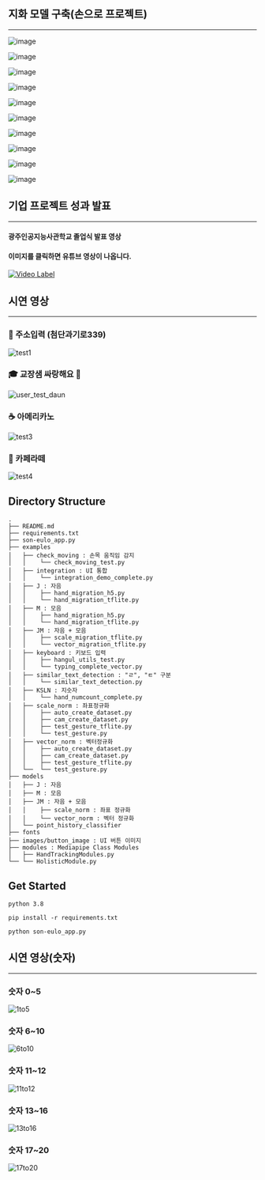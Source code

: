 ## 지화 모델 구축(손으로 프로젝트)
<hr>

![image](https://user-images.githubusercontent.com/82289435/176120587-b2924946-a77e-4471-ae1b-ef0edb0ccad0.png)

![image](https://user-images.githubusercontent.com/82289435/176120671-98cd1bad-7812-468c-88ef-b824577d5138.png)

![image](https://user-images.githubusercontent.com/82289435/176120825-a44314c7-7008-4a64-a1af-91bfb520ccdb.png)

![image](https://user-images.githubusercontent.com/82289435/176120902-07187ce2-6c67-46b1-ad79-d11ea592839e.png)

![image](https://user-images.githubusercontent.com/82289435/176120995-b74ca2ca-917d-4c35-b35a-5e7e9c228916.png)

![image](https://user-images.githubusercontent.com/82289435/176121065-c6cc1424-26bf-44c3-9a04-49e3f6105a5c.png)

![image](https://user-images.githubusercontent.com/82289435/176121125-ca637ed3-f9d2-45a8-a19e-82dc919cc354.png)

![image](https://user-images.githubusercontent.com/82289435/176121223-9e91ae62-5950-4b38-b29e-316e57a9411f.png)

![image](https://user-images.githubusercontent.com/82289435/176121293-fa209fd0-9aba-4be4-b060-7b9da53c5be3.png)

![image](https://user-images.githubusercontent.com/82289435/176121358-bb01a9e2-0788-47ea-acb0-928b9ab75328.png)

## 기업 프로젝트 성과 발표
<hr>

#### 광주인공지능사관학교 졸업식 발표 영상
#### 이미지를 클릭하면 유튜브 영상이 나옵니다.
[![Video Label](https://user-images.githubusercontent.com/82289435/176122132-5350eab2-2edd-4ac0-80c2-0581d7ba9228.png)](https://www.youtube.com/watch?v=vyCmKMl3398&t=5975s)

## 시연 영상
<hr>

### 🚩 주소입력 (첨단과기로339)

![test1](https://user-images.githubusercontent.com/82289435/177174951-a2794feb-9e2d-4456-bb9e-31415ee4d51f.gif)

### 🎓 교장샘 싸랑해요 💖

![user_test_daun](https://user-images.githubusercontent.com/82289435/177180598-ed120ae0-6925-45b0-a847-0f0ff8586e4e.gif)

### ☕ 아메리카노

![test3](https://user-images.githubusercontent.com/82289435/177180314-f407150c-fd18-4359-88c0-1bfcb5709090.gif)

### 🥃 카페라떼 

![test4](https://user-images.githubusercontent.com/82289435/177180415-7e6db02d-66a3-4fad-b9f4-9ef2cbb9e34a.gif)



## Directory Structure

```
.
├── README.md
├── requirements.txt 
├── son-eulo_app.py 
├── examples
│   ├── check_moving : 손목 움직임 감지
│   │    └── check_moving_test.py
│   ├── integration : UI 통합
│   │    └── integration_demo_complete.py
│   ├── J : 자음
│   │    ├── hand_migration_h5.py
│   │    └── hand_migration_tflite.py
│   ├── M : 모음
│   │    ├── hand_migration_h5.py
│   │    └── hand_migration_tflite.py
│   ├── JM : 자음 + 모음
│   │    ├── scale_migration_tflite.py
│   │    └── vector_migration_tflite.py
│   ├── keyboard : 키보드 입력
│   │    ├── hangul_utils_test.py
│   │    └── typing_complete_vector.py
│   ├── similar_text_detection : "ㄹ", "ㅌ" 구분
│   │    └── similar_text_detection.py
│   ├── KSLN : 지숫자
│   │    └── hand_numcount_complete.py
│   ├── scale_norm : 좌표정규화
│   │    ├── auto_create_dataset.py
│   │    ├── cam_create_dataset.py
│   │    ├── test_gesture_tflite.py
│   │    └── test_gesture.py
│   ├── vector_norm : 벡터정규화
│   │    ├── auto_create_dataset.py
│   │    ├── cam_create_dataset.py
│   │    ├── test_gesture_tflite.py
│   └──  └── test_gesture.py
├── models
│   ├── J : 자음 
│   ├── M : 모음
│   ├── JM : 자음 + 모음
│   │    ├── scale_norm : 좌표 정규화
│   │    └── vector_norm : 벡터 정규화
│   └── point_history_classifier
├── fonts
├── images/button_image : UI 버튼 이미지
├── modules : Mediapipe Class Modules
│   ├── HandTrackingModules.py
└── └── HolisticModule.py
```

## Get Started
```
python 3.8
```

```
pip install -r requirements.txt
```

```
python son-eulo_app.py
```

## 시연 영상(숫자)
<hr>

### 숫자 0~5

![1to5](https://user-images.githubusercontent.com/82289435/177180854-cec0a51d-c841-4354-847c-e1f6ee809324.gif)

### 숫자 6~10

![6to10](https://user-images.githubusercontent.com/82289435/177180927-861dbb07-5b98-4747-a2e5-39b6db7f615c.gif)

### 숫자 11~12

![11to12](https://user-images.githubusercontent.com/82289435/177180964-b59138e6-d543-494b-906b-e1a870ae8f37.gif)

### 숫자 13~16

![13to16](https://user-images.githubusercontent.com/82289435/177181012-6a9d8566-2274-4878-96cd-1747ecb2a834.gif)

### 숫자 17~20

![17to20](https://user-images.githubusercontent.com/82289435/177181081-d096b68b-fc5a-42ff-858c-22c908d18fa2.gif)